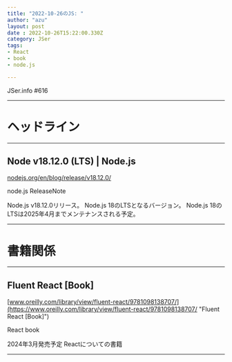 ```yaml
---
title: "2022-10-26のJS: "
author: "azu"
layout: post
date : 2022-10-26T15:22:00.330Z
category: JSer
tags:
- React
- book
- node.js

---
```


JSer.info #616

----

<h1 class="site-genre">ヘッドライン</h1>

----

## Node v18.12.0 (LTS) | Node.js
[nodejs.org/en/blog/release/v18.12.0/](https://nodejs.org/en/blog/release/v18.12.0/ "Node v18.12.0 (LTS) | Node.js")
<p class="jser-tags jser-tag-icon"><span class="jser-tag">node.js</span> <span class="jser-tag">ReleaseNote</span></p>

Node.js v18.12.0リリース。
Node.js 18のLTSとなるバージョン。
Node.js 18のLTSは2025年4月までメンテナンスされる予定。


----
<h1 class="site-genre">書籍関係</h1>

----

## Fluent React \[Book\]
[www.oreilly.com/library/view/fluent-react/9781098138707/](https://www.oreilly.com/library/view/fluent-react/9781098138707/ "Fluent React \[Book\]")
<p class="jser-tags jser-tag-icon"><span class="jser-tag">React</span> <span class="jser-tag">book</span></p>

2024年3月発売予定
Reactについての書籍


----
